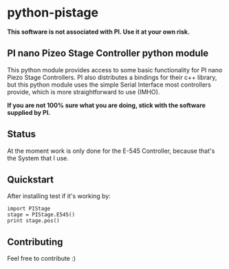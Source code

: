 python-pistage
==============

**This software is not associated with PI. Use it at your own risk.**

## PI nano Pizeo Stage Controller python module ##

This python module provides access to some basic functionality for PI nano Piezo Stage 
Controllers. PI also distributes a bindings for their c++ library, but this python module uses 
the simple Serial Interface most controllers provide, which is more straightforward to use (IMHO).

**If you are not 100% sure what you are doing, stick with
the software supplied by PI.**

## Status ##

At the moment work is only done for the E-545 Controller, because that's the System that I use. 

## Quickstart ##

After installing test if it's working by:

```
import PIStage
stage = PIStage.E545()
print stage.pos()
```

## Contributing ##

Feel free to contribute :)
